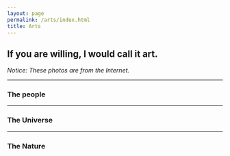 ```yaml
---
layout: page
permalink: /arts/index.html
title: Arts
---
```


## If you are willing, I would call it art.

*Notice: These photos are from the Internet.*

<hr>

### The people


<hr>

### The Universe


<hr>

### The Nature
